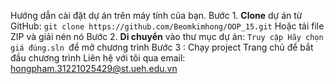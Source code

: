 Hướng dẫn cài đặt dự án trên máy tính của bạn.
Bước 1. **Clone** dự án từ GitHub:
    ```
    git clone https://github.com/Beomkimhong/OOP_15.git
    ```
    Hoặc  tải file ZIP và giải nén nó
Bước 2. **Di chuyển** vào thư mục dự án:
    ```Truy cập
    Hãy chọn giá đúng.sln
    ```để  mở chương trình
Bước 3 : Chạy project Trang chủ để bắt đầu chương trình
Liên hệ với tôi qua email: hongpham.31221025429@st.ueh.edu.vn
